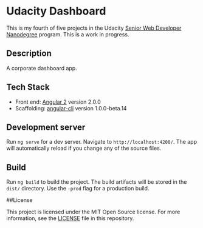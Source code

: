 # Udacity Dashboard

This is my fourth of five projects in the Udacity [Senior Web Developer Nanodegree](https://www.udacity.com/course/senior-web-developer-nanodegree--nd802) program. This is a work in progress.

## Description

A corporate dashboard app.

## Tech Stack

* Front end: [Angular 2](https://github.com/angular/angular) version 2.0.0
* Scaffolding: [angular-cli](https://github.com/angular/angular-cli) version 1.0.0-beta.14

## Development server

Run `ng serve` for a dev server. Navigate to `http://localhost:4200/`. The app will automatically reload if you change any of the source files.

## Build

Run `ng build` to build the project. The build artifacts will be stored in the `dist/` directory. Use the `-prod` flag for a production build.

##License

This project is licensed under the MIT Open Source license. For more information, see the [LICENSE](LICENSE) file in this repository.